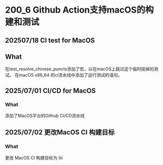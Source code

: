 # 200_6 Github Action支持macOS的构建和测试
## 202507/18 CI test for MacOS
## What
在test_resolve_chinese_puncts添加了宏，以在macOS上跳过这个临时挂掉的测试。
在macOS x86_64 的ci流水线中添加了运行测试的语句。

## 2025/07/01 CI/CD for MacOS
### What
添加了MacOS平台的Github CI/CD流水线

## 2025/07/02 更改MacOS CI 构建目标
### What
更改 MacOS CI 构建目标为 liii
